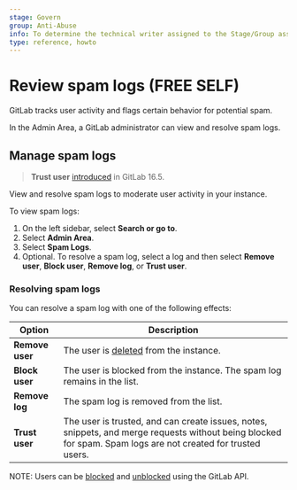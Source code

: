 ```yaml
---
stage: Govern
group: Anti-Abuse
info: To determine the technical writer assigned to the Stage/Group associated with this page, see https://about.gitlab.com/handbook/product/ux/technical-writing/#assignments
type: reference, howto
---
```


# Review spam logs **(FREE SELF)**

GitLab tracks user activity and flags certain behavior for potential spam.

In the Admin Area, a GitLab administrator can view and resolve spam logs.

## Manage spam logs

> **Trust user** [introduced](https://gitlab.com/gitlab-org/gitlab/-/merge_requests/131812) in GitLab 16.5.

View and resolve spam logs to moderate user activity in your instance.

To view spam logs:

1. On the left sidebar, select **Search or go to**.
1. Select **Admin Area**.
1. Select **Spam Logs**.
1. Optional. To resolve a spam log, select a log and then select **Remove user**, **Block user**, **Remove log**, or **Trust user**.

### Resolving spam logs

You can resolve a spam log with one of the following effects:

| Option | Description |
|---------|-------------|
| **Remove user** | The user is [deleted](../user/profile/account/delete_account.md) from the instance. |
| **Block user** | The user is blocked from the instance. The spam log remains in the list. |
| **Remove log** | The spam log is removed from the list. |
| **Trust user** | The user is trusted, and can create issues, notes, snippets, and merge requests without being blocked for spam. Spam logs are not created for trusted users. |

NOTE:
Users can be [blocked](../api/users.md#block-user) and
[unblocked](../api/users.md#unblock-user) using the GitLab API.
